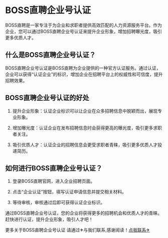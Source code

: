 # BOSS直聘企业号认证

BOSS直聘是一家专注于为企业和求职者提供高效匹配的人力资源服务平台。作为企业，您可以通过BOSS直聘企业号认证来提升企业形象，增加招聘曝光度，吸引更多优质人才。

## 什么是BOSS直聘企业号认证？

BOSS直聘企业号认证是BOSS直聘为企业提供的一种官方认证服务。通过认证，企业可以获得“认证企业”的标识，增加企业在招聘平台上的权威性和可信度，提升招聘效果。

## BOSS直聘企业号认证的好处

1. 提升企业形象：认证企业标识可以让企业在众多招聘信息中脱颖而出，展现专业形象。

2. 增加曝光度：认证企业在发布招聘信息时会获得更高的曝光度，吸引更多求职者关注。

3. 吸引优质人才：认证企业的招聘信息会更受求职者青睐，吸引更多优质人才投递简历。

## 如何进行BOSS直聘企业号认证？

1. 登录BOSS直聘官网，进入企业招聘页面。

2. 点击“企业认证”按钮，填写认证申请信息并提交相关材料。

3. 等待审核，审核通过后即可获得认证企业标识。

通过BOSS直聘企业号认证，您的企业将获得更多的招聘机会和优质人才的青睐。赶快进行认证，提升企业形象，吸引人才吧！

更多关于BOSS直聘企业号认证 请通过✈与我们联系,感谢阅读！[点我联系✈](https://www.G208.com)